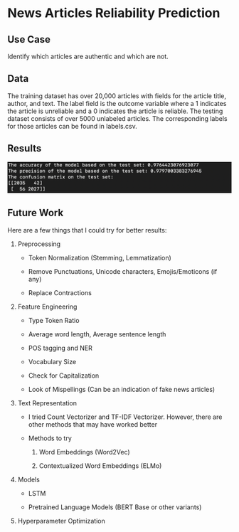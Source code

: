 # News Articles Reliability Prediction

## Use Case

Identify which articles are authentic and which are not.

## Data

The training dataset has over 20,000 articles with fields for the article title, author, and text. The label field is the outcome variable where a 1 indicates the article is unreliable and a 0 indicates the article is reliable. The testing dataset consists of over 5000 unlabeled articles. The corresponding labels for those articles can be found in labels.csv. 

## Results

![results](results_screenshot.png)

## Future Work

Here are a few things that I could try for better results:

1) Preprocessing 

   - Token Normalization (Stemming, Lemmatization)
   
   - Remove Punctuations, Unicode characters, Emojis/Emoticons (if any)
   
   - Replace Contractions
   
2) Feature Engineering

   - Type Token Ratio
   
   - Average word length, Average sentence length
   
   - POS tagging and NER
   
   - Vocabulary Size
   
   - Check for Capitalization 
   
   - Look of Mispellings (Can be an indication of fake news articles)
 
   
3) Text Representation

    - I tried Count Vectorizer and TF-IDF Vectorizer. However, there are other methods that may have worked better
    
    - Methods to try
    
        1) Word Embeddings (Word2Vec)
        
        2) Contextualized Word Embeddings (ELMo)

4) Models

    - LSTM
    
    - Pretrained Language Models (BERT Base or other variants)
    
    
5) Hyperparameter Optimization

